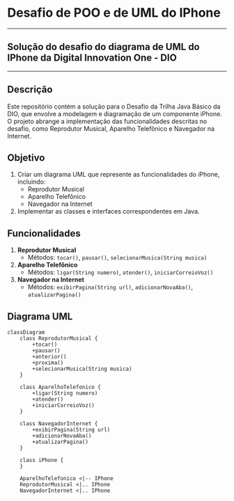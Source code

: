 # Desafio de POO e de UML do IPhone

---

## Solução do desafio do diagrama de UML do IPhone da Digital Innovation One - DIO

---

## Descrição

Este repositório contém a solução para o Desafio da Trilha Java Básico da DIO, que envolve a modelagem e diagramação de um componente iPhone. O projeto abrange a implementação das funcionalidades descritas no desafio, como Reprodutor Musical, Aparelho Telefônico e Navegador na Internet.

## Objetivo

1. Criar um diagrama UML que represente as funcionalidades do iPhone, incluindo:
   - Reprodutor Musical
   - Aparelho Telefônico
   - Navegador na Internet
2. Implementar as classes e interfaces correspondentes em Java.

## Funcionalidades

1. **Reprodutor Musical**
   - Métodos: `tocar()`, `pausar()`, `selecionarMusica(String musica)`
2. **Aparelho Telefônico**
   - Métodos: `ligar(String numero)`, `atender()`, `iniciarCorreioVoz()`
3. **Navegador na Internet**
   - Métodos: `exibirPagina(String url)`, `adicionarNovaAba()`, `atualizarPagina()`

## Diagrama UML

```mermaid
classDiagram
    class ReprodutorMusical {
        +tocar()
        +pausar()
        +anterior()
        +proxima()
        +selecionarMusica(String musica)
    }

    class AparelhoTelefonico {
        +ligar(String numero)
        +atender()
        +iniciarCorreioVoz()
    }

    class NavegadorInternet {
        +exibirPagina(String url)
        +adicionarNovaAba()
        +atualizarPagina()
    }

    class iPhone {
    }

    AparelhoTelefonico <|-- IPhone
    ReprodutorMusical <|.. IPhone
    NavegadorInternet <|.. IPhone
